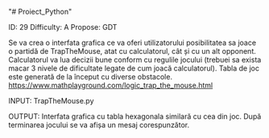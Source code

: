 "# Proiect_Python" 

ID: 29
Difficulty: A
Propose: GDT

Se va crea o interfata grafica ce va oferi utilizatorului posibilitatea sa joace o partidă de
TrapTheMouse, atat cu calculatorul, cât și cu un alt opponent. Calculatorul va lua decizii bune
conform cu regulile jocului (trebuei sa exista macar 3 nivele de dificultate legate de cum joacă
calculatorul). Tabla de joc este generată de la început cu diverse obstacole.
https://www.mathplayground.com/logic_trap_the_mouse.html

INPUT: TrapTheMouse.py <tip adversar>

OUTPUT: Interfata grafica cu tabla hexagonala similară cu cea din joc. 
După terminarea jocului se va afișa un mesaj corespunzător.